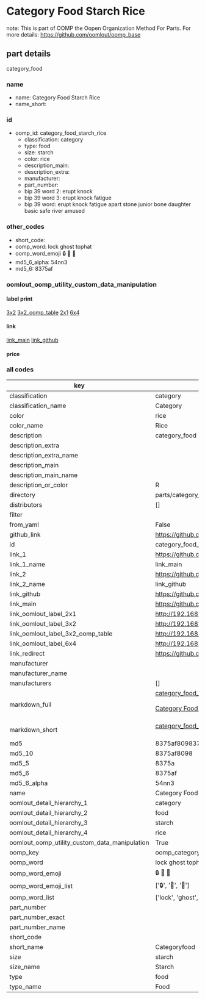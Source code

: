 # Category Food Starch Rice  

note: This is part of OOMP the Oopen Organization Method For Parts. For more details: https://github.com/oomlout/oomp_base

##  part details
  



category_food



### name
* name: Category Food Starch Rice
* name_short: 
### id
* oomp_id: category_food_starch_rice
  * classification: category
  * type: food
  * size: starch
  * color: rice
  * description_main: 
  * description_extra: 
  * manufacturer: 
  * part_number: 
  * bip 39 word 2: erupt knock
  * bip 39 word 3: erupt knock fatigue
  * bip 39 word: erupt knock fatigue apart stone junior bone daughter basic safe river amused

### other_codes
* short_code: 
* oomp_word: lock ghost tophat
* oomp_word_emoji :lock: :ghost: :tophat:
* md5_6_alpha: 54nn3
* md5_6: 8375af






### oomlout_oomp_utility_custom_data_manipulation
#### label print
[3x2](http://192.168.1.245:1112/?label=oomp%2054nn3)
[3x2_oomp_table](http://192.168.1.108:1112/?label=oomp%2054nn3)
[2x1](http://192.168.1.242:1112/?label=oomp%2054nn3)
[6x4](http://192.168.1.55:1112/?label=oomp%2054nn3)    

#### link

[link_main](https://github.com/oomlout/oomlout_oomp_version_1_messy/tree/main/parts/category_food_starch_rice) [link_github](https://github.com/oomlout/oomlout_oomp_version_1_messy/tree/main/parts/category_food_starch_rice)                             

#### price







### all codes 
| key | value |  
| --- | --- |  
| classification | category |  
| classification_name | Category |  
| color | rice |  
| color_name | Rice |  
| description | category_food |  
| description_extra |  |  
| description_extra_name |  |  
| description_main |  |  
| description_main_name |  |  
| description_or_color | R  |  
| directory | parts/category_food_starch_rice |  
| distributors | [] |  
| filter |  |  
| from_yaml | False |  
| github_link | https://github.com/oomlout/oomlout_oomp_part_src/tree/main/parts/category_food_starch_rice |  
| id | category_food_starch_rice |  
| link_1 | https://github.com/oomlout/oomlout_oomp_version_1_messy/tree/main/parts/category_food_starch_rice |  
| link_1_name | link_main |  
| link_2 | https://github.com/oomlout/oomlout_oomp_version_1_messy/tree/main/parts/category_food_starch_rice |  
| link_2_name | link_github |  
| link_github | https://github.com/oomlout/oomlout_oomp_version_1_messy/tree/main/parts/category_food_starch_rice |  
| link_main | https://github.com/oomlout/oomlout_oomp_version_1_messy/tree/main/parts/category_food_starch_rice |  
| link_oomlout_label_2x1 | http://192.168.1.242:1112/?label=oomp%2054nn3 |  
| link_oomlout_label_3x2 | http://192.168.1.245:1112/?label=oomp%2054nn3 |  
| link_oomlout_label_3x2_oomp_table | http://192.168.1.108:1112/?label=oomp%2054nn3 |  
| link_oomlout_label_6x4 | http://192.168.1.55:1112/?label=oomp%2054nn3 |  
| link_redirect | https://github.com/oomlout/oomlout_oomp_version_1_messy/tree/main/parts/category_food_starch_rice |  
| manufacturer |  |  
| manufacturer_name |  |  
| manufacturers | [] |  
| markdown_full | [category_food_starch_rice](none)<br>[](none)<br>[Category Food Starch Rice](none)<br><br> |  
| markdown_short | [category_food_starch_rice](none)<br><br> |  
| md5 | 8375af809837c329e4eb20a4a79ef267 |  
| md5_10 | 8375af8098 |  
| md5_5 | 8375a |  
| md5_6 | 8375af |  
| md5_6_alpha | 54nn3 |  
| name | Category Food Starch Rice |  
| oomlout_detail_hierarchy_1 | category |  
| oomlout_detail_hierarchy_2 | food |  
| oomlout_detail_hierarchy_3 | starch |  
| oomlout_detail_hierarchy_4 | rice |  
| oomlout_oomp_utility_custom_data_manipulation | True |  
| oomp_key | oomp_category_food_starch_rice |  
| oomp_word | lock ghost tophat |  
| oomp_word_emoji | :lock: :ghost: :tophat: |  
| oomp_word_emoji_list | [':lock:', ':ghost:', ':tophat:'] |  
| oomp_word_list | ['lock', 'ghost', 'tophat'] |  
| part_number |  |  
| part_number_exact |  |  
| part_number_name |  |  
| short_code |  |  
| short_name | Categoryfood |  
| size | starch |  
| size_name | Starch |  
| type | food |  
| type_name | Food |  
